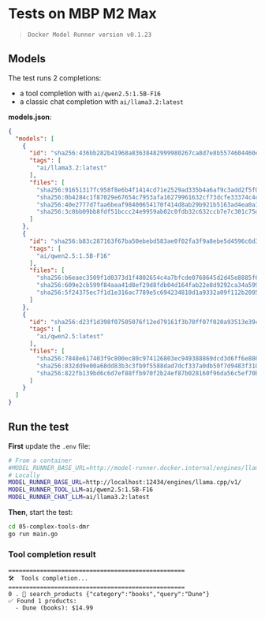 # Tests on MBP M2 Max
> `Docker Model Runner version v0.1.23`

## Models 
The test runs 2 completions:
- a tool completion with `ai/qwen2.5:1.5B-F16`
- a classic chat completion with `ai/llama3.2:latest`

**models.json**:
```json
{
  "models": [
    {
      "id": "sha256:436bb282b41968a83638482999980267ca8d7e8b5574604460efa9efff11cf59",
      "tags": [
        "ai/llama3.2:latest"
      ],
      "files": [
        "sha256:91651317fc958f8e6b4f1414cd71e2529ad335b4a6af9c3add2f5f09c822fba0",
        "sha256:0b4284c1f87029e67654c7953afa16279961632cf73dcfe33374c4c2f298fa35",
        "sha256:40e2777d7faa6beaf98400654170f414d8ab29b921b5163ad4ea0a1d39894201",
        "sha256:3c0bb09bb8fdf51bccc24e9959ab02c0fdb32c632ccb7e7c301c75db8ec499fc"
      ]
    },
    {
      "id": "sha256:b83c287163f67ba50ebebd583ae0f02fa3f9a8ebe5d4596c6d367460a75d88e6",
      "tags": [
        "ai/qwen2.5:1.5B-F16"
      ],
      "files": [
        "sha256:b6eaec3509f1d0373d1f4802654c4a7bfcde0768645d2d45e8885f6922b428ee",
        "sha256:609e2cb599f84aaa41d8ef29d8fdb04d164fab22e8d9292ca34a599d0f56a338",
        "sha256:5f24375ec7f1d1e316ac7789e5c694234810d1a9332a09f112b2095e97877d64"
      ]
    },
    {
      "id": "sha256:d23f1d398f07505076f12ed79161f3b70ff07f020a93513e39cf1ad8ecee7113",
      "tags": [
        "ai/qwen2.5:latest"
      ],
      "files": [
        "sha256:7848e617403f9c800ec80c974126803ec949388869dcd3d6ff6e886de0576b9b",
        "sha256:832dd9e00a68dd83b3c3fb9f5588dad7dcf337a0db50f7d9483f310cd292e92e",
        "sha256:822fb139bd6c6d7ef88ffb970f2b24ef87b028160f96da56c5ef70bb6903a4b9"
      ]
    }
  ]
}
```

## Run the test

**First** update the `.env` file:
```bash
# From a container
#MODEL_RUNNER_BASE_URL=http://model-runner.docker.internal/engines/llama.cpp/v1/
# Locally
MODEL_RUNNER_BASE_URL=http://localhost:12434/engines/llama.cpp/v1/
MODEL_RUNNER_TOOL_LLM=ai/qwen2.5:1.5B-F16
MODEL_RUNNER_CHAT_LLM=ai/llama3.2:latest

```

**Then**, start the test:
```bash
cd 05-complex-tools-dmr
go run main.go
```

### Tool completion result

```raw
==================================================
🛠️  Tools completion...
==================================================
0 . 🐳 search_products {"category":"books","query":"Dune"}
✅ Found 1 products:
  - Dune (books): $14.99
```

